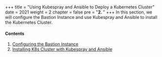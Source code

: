 +++
title = "Using Kubespray and Ansible to Deploy a Kubernetes Cluster"
date = 2021
weight = 2
chapter = false
pre = "<b>2. </b>"
+++
In this section, we will configure the Bastion Instance and use Kubespray and Ansible to install the Kubernetes Cluster.
#### Contents

1. [Configuring the Bastion Instance](1-bastion-configuration)
2. [Installing K8s Cluster with Kubespray and Ansible](2-kube-spray)
